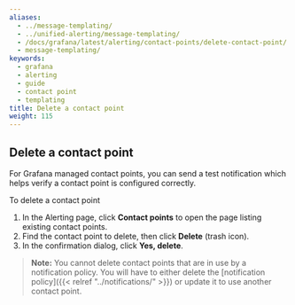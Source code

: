 ```yaml
---
aliases:
  - ../message-templating/
  - ../unified-alerting/message-templating/
  - /docs/grafana/latest/alerting/contact-points/delete-contact-point/
  - message-templating/
keywords:
  - grafana
  - alerting
  - guide
  - contact point
  - templating
title: Delete a contact point
weight: 115
---
```


## Delete a contact point

For Grafana managed contact points, you can send a test notification which helps verify a contact point is configured correctly.

To delete a contact point

1. In the Alerting page, click **Contact points** to open the page listing existing contact points.
1. Find the contact point to delete, then click **Delete** (trash icon).
1. In the confirmation dialog, click **Yes, delete**.

> **Note:** You cannot delete contact points that are in use by a notification policy. You will have to either delete the [notification policy]({{< relref "../notifications/" >}}) or update it to use another contact point.
